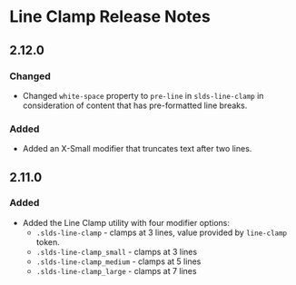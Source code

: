 <!-- Release notes authoring guidelines: http://keepachangelog.com/ -->

# Line Clamp Release Notes

## 2.12.0

### Changed

- Changed `white-space` property to `pre-line` in `slds-line-clamp` in consideration of content that has pre-formatted line breaks.

### Added

- Added an X-Small modifier that truncates text after two lines.

## 2.11.0

### Added

- Added the Line Clamp utility with four modifier options:
  - `.slds-line-clamp` - clamps at 3 lines, value provided by `line-clamp` token.
  - `.slds-line-clamp_small` - clamps at 3 lines
  - `.slds-line-clamp_medium` - clamps at 5 lines
  - `.slds-line-clamp_large` - clamps at 7 lines
